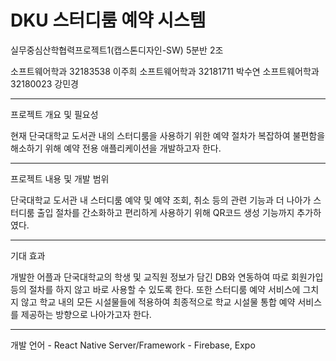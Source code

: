 # DKU 스터디룸 예약 시스템

실무중심산학협력프로젝트1(캡스톤디자인-SW) 5분반 2조

소프트웨어학과 32183538 이주희
소프트웨어학과 32181711 박수연
소프트웨어학과 32180023 강민경

---

프로젝트 개요 및 필요성

현재 단국대학교 도서관 내의 스터디룸을 사용하기 위한 예약 절차가 복잡하여 불편함을 해소하기 위해 예약 전용 애플리케이션을 개발하고자 한다.

---

프로젝트 내용 및 개발 범위

단국대학교 도서관 내 스터디룸 예약 및 예약 조회, 취소 등의 관련 기능과 더 나아가 스터디룸 출입 절차를 간소화하고 편리하게 사용하기 위해 QR코드 생성 기능까지 추가하였다.

---

기대 효과

개발한 어플과 단국대학교의 학생 및 교직원 정보가 담긴 DB와 연동하여 따로 회원가입 등의 절차를 하지 않고 바로 사용할 수 있도록 한다. 또한 스터디룸 예약 서비스에 그치지 않고 학교 내의 모든 시설물들에 적용하여 최종적으로 학교 시설물 통합 예약 서비스를 제공하는 방향으로 나아가고자 한다.

---

개발 언어 - React Native
Server/Framework - Firebase, Expo
